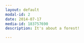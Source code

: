 ```yaml
---
layout: default
modal-id: 2
date: 2014-07-17
media-id: 183757690
description: It's about a forest!

---
```

